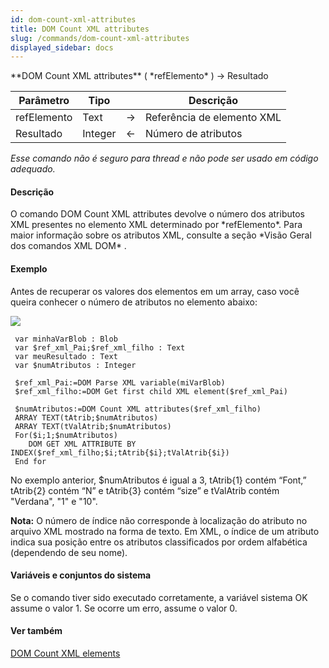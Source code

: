 ```yaml
---
id: dom-count-xml-attributes
title: DOM Count XML attributes
slug: /commands/dom-count-xml-attributes
displayed_sidebar: docs
---
```


<!--REF #_command_.DOM Count XML attributes.Syntax-->**DOM Count XML attributes** ( *refElemento* ) -> Resultado<!-- END REF-->
<!--REF #_command_.DOM Count XML attributes.Params-->
| Parâmetro | Tipo |  | Descrição |
| --- | --- | --- | --- |
| refElemento | Text | &#8594;  | Referência de elemento XML |
| Resultado | Integer | &#8592; | Número de atributos |

<!-- END REF-->

*Esse comando não é seguro para thread e não pode ser usado em código adequado.*


#### Descrição 

<!--REF #_command_.DOM Count XML attributes.Summary-->O comando DOM Count XML attributes devolve o número dos atributos XML presentes no elemento XML determinado por *refElemento*.<!-- END REF--> Para maior informação sobre os atributos XML, consulte a seção *Visão Geral dos comandos XML DOM* .

#### Exemplo 

Antes de recuperar os valores dos elementos em um array, caso você queira conhecer o número de atributos no elemento abaixo: 

![](../assets/en/commands/pict39728.en.png)

```4d
 var minhaVarBlob : Blob
 var $ref_xml_Pai;$ref_xml_filho : Text
 var meuResultado : Text
 var $numAtributos : Integer
 
 $ref_xml_Pai:=DOM Parse XML variable(miVarBlob)
 $ref_xml_filho:=DOM Get first child XML element($ref_xml_Pai)
 
 $numAtributos:=DOM Count XML attributes($ref_xml_filho)
 ARRAY TEXT(tAtrib;$numAtributos)
 ARRAY TEXT(tValAtrib;$numAtributos)
 For($i;1;$numAtributos)
    DOM GET XML ATTRIBUTE BY INDEX($ref_xml_filho;$i;tAtrib{$i};tValAtrib{$i})
 End for
```

No exemplo anterior, $numAtributos é igual a 3, tAtrib{1} contém “Font,” tAtrib{2} contém “N” e tAtrib{3} contém “size” e tValAtrib contém "Verdana", "1" e "10".

**Nota:** O número de índice não corresponde à localização do atributo no arquivo XML mostrado na forma de texto. Em XML, o índice de um atributo indica sua posição entre os atributos classificados por ordem alfabética (dependendo de seu nome).

#### Variáveis e conjuntos do sistema 

Se o comando tiver sido executado corretamente, a variável sistema OK assume o valor 1\. Se ocorre um erro, assume o valor 0.

#### Ver também 

[DOM Count XML elements](dom-count-xml-elements.md)  